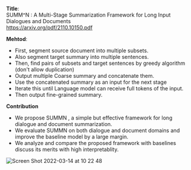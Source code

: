 **Title**:\
SUMM^N : A Multi-Stage Summarization Framework for Long Input Dialogues and Documents\
https://arxiv.org/pdf/2110.10150.pdf

**Mehtod**:
- First, segment source document into multiple subsets.
- Also segment target summary into multiple sentences.
- Then, find pairs of subsets and target sentences by greedy algorithm (don't allow duplication)
- Output multiple Coarse summary and concatenate them.
- Use the concatenated summary as an input for the next stage
- Iterate this until Language model can receive full tokens of the input.
- Then output fine-grained summary.

**Contribution**
- We propose SUMMN , a simple but effective framework for long dialogue and document summarization.
- We evaluate SUMMN on both dialogue and document domains and improve the baseline model by a large margin.
- We analyze and compare the proposed framework with baselines discuss its merits with high interpretablity.

![Screen Shot 2022-03-14 at 10 22 48](https://user-images.githubusercontent.com/50447179/158089354-891e2543-f1d9-44c5-b40d-68d7092b8ad4.png)
